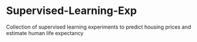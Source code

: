 # Supervised-Learning-Exp
Collection of supervised learning experiments to predict housing prices and estimate human life expectancy
